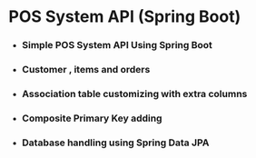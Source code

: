 <h1>POS System API (Spring Boot)</h1>

<ul>
    <li>
        <h3>Simple POS System API Using Spring Boot</h3>
    </li>
    <li>
        <h3>Customer , items and orders</h3>
    </li>
    <li>
        <h3>Association table customizing with extra columns</h3>
    </li>
    <li>
        <h3>Composite Primary Key adding</h3>
    </li>
    <li>
        <h3>Database handling using Spring Data JPA</h3>
    </li>

</ul>
